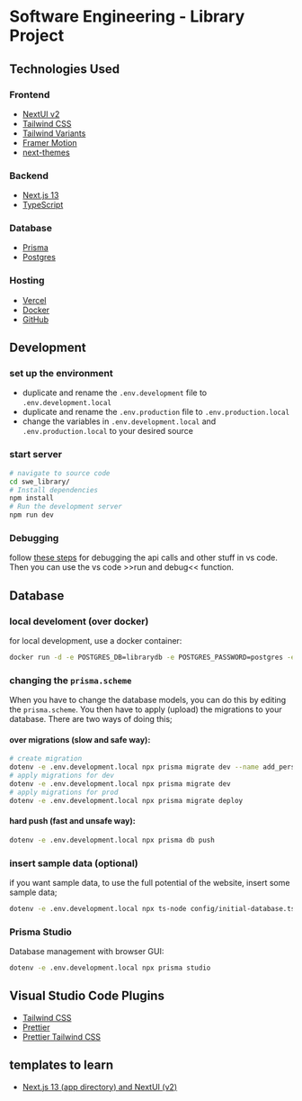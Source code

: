 # Software Engineering - Library Project


## Technologies Used

### Frontend
- [NextUI v2](https://nextui.org/)
- [Tailwind CSS](https://tailwindcss.com/)
- [Tailwind Variants](https://tailwind-variants.org)
- [Framer Motion](https://www.framer.com/motion/)
- [next-themes](https://github.com/pacocoursey/next-themes)

### Backend
- [Next.js 13](https://nextjs.org/docs/getting-started)
- [TypeScript](https://www.typescriptlang.org/)

### Database
- [Prisma](https://www.prisma.io/)
- [Postgres](https://www.postgresql.org/)

### Hosting
- [Vercel](https://vercel.com/)
- [Docker](https://www.docker.com/)
- [GitHub](https://github.com/)


## Development
### set up the environment
- duplicate and rename the `.env.development` file to `.env.development.local`
- duplicate and rename the `.env.production` file to `.env.production.local`
- change the variables in `.env.development.local` and `.env.production.local` to your desired source

### start server
```bash
# navigate to source code
cd swe_library/
# Install dependencies
npm install
# Run the development server
npm run dev
```

### Debugging
follow [these steps](https://nextjs.org/docs/pages/building-your-application/configuring/debugging#debugging-with-vs-code) for debugging the api calls and other stuff in vs code.
Then you can use the vs code >>run and debug<< function.


## Database
### local develoment (over docker)
for local development, use a docker container:
```bash
docker run -d -e POSTGRES_DB=librarydb -e POSTGRES_PASSWORD=postgres -e POSTGRES_USER=postgres -p "6500:5432" postgres
```

### changing the `prisma.scheme`
When you have to change the database models, you can do this by editing the `prisma.scheme`.
You then have to apply (upload) the migrations to your database. There are two ways of doing this;

#### over migrations (slow and safe way):
```bash
# create migration
dotenv -e .env.development.local npx prisma migrate dev --name add_person_table
# apply migrations for dev
dotenv -e .env.development.local npx prisma migrate dev
# apply migrations for prod
dotenv -e .env.development.local npx prisma migrate deploy
```

#### hard push (fast and unsafe way):
```bash
dotenv -e .env.development.local npx prisma db push
```

### insert sample data (optional)
if you want sample data, to use the full potential of the website, insert some sample data;
```bash
dotenv -e .env.development.local npx ts-node config/initial-database.ts
```

### Prisma Studio
Database management with browser GUI:
```bash
dotenv -e .env.development.local npx prisma studio
```


## Visual Studio Code Plugins
- [Tailwind CSS](https://marketplace.visualstudio.com/items?itemName=bradlc.vscode-tailwindcss)
- [Prettier](https://marketplace.visualstudio.com/items?itemName=esbenp.prettier-vscode)
- [Prettier Tailwind CSS](https://github.com/tailwindlabs/prettier-plugin-tailwindcss)


## templates to learn
- [Next.js 13 (app directory) and NextUI (v2)](https://github.com/nextui-org/next-app-template/tree/main)